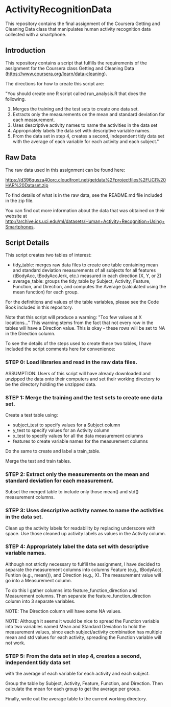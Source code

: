 # ActivityRecognitionData
This repository contains the final assignment of the Coursera Getting and Cleaning Data class that manipulates human activity recognition data collected with a smartphone.

## Introduction

This repository contains a script that fulfills the requirements of the assignment for the Coursera class Getting and Cleaning Data (https://www.coursera.org/learn/data-cleaning).

The directions for how to create this script are:

"You should create one R script called run_analysis.R that does the following.

1. Merges the training and the test sets to create one data set.
2. Extracts only the measurements on the mean and standard deviation for each measurement.
3. Uses descriptive activity names to name the activities in the data set
4. Appropriately labels the data set with descriptive variable names.
5. From the data set in step 4, creates a second, independent tidy data set with the average of each variable for each activity and each subject."


## Raw Data

The raw data used in this assignment can be found here:

https://d396qusza40orc.cloudfront.net/getdata%2Fprojectfiles%2FUCI%20HAR%20Dataset.zip

To find details of what is in the raw data, see the README.md file included in the zip file.

You can find out more information about the data that was obtained on their website at http://archive.ics.uci.edu/ml/datasets/Human+Activity+Recognition+Using+Smartphones.  


## Script Details

This script creates two tables of interest:

- tidy_table: merges raw data files to create one table containing mean and standard deviation measurements of all subjects for all features (tBodyAcc, tBodyAccJerk, etc.) measured in each direction (X, Y, or Z)
- average_table: groups the tidy_table by Subject, Activity, Feature, Function, and Direction, and computes the Average (calculated using the mean function) for each group.

For the definitions and values of the table variables, please see the Code Book included in this repository.

Note that this script will produce a warning: "Too few values at X locations..." This warning stems from the fact that not every row in the tables will have a Direction value.  This is okay - these rows will be set to NA in the Direction column.

To see the details of the steps used to create these two tables, I have included the script comments here for convenience:

### STEP 0: Load libraries and read in the raw data files.
ASSUMPTION: Users of this script will have already downloaded and unzipped the data
onto their computers and set their working directory to be the directory holding
the unzipped data.

### STEP 1: Merge the training and the test sets to create one data set.
Create a test table using:

- subject_test to specify values for a Subject column
- y_test to specify values for an Activity column
- x_test to specify values for all the data measurement columns
- features to create variable names for the measurement columns

Do the same to create and label a train_table.

Merge the test and train tables.

### STEP 2: Extract only the measurements on the mean and standard deviation for each measurement.

Subset the merged table to include only those mean() and std() measurement columns.

### STEP 3: Uses descriptive activity names to name the activities in the data set.

Clean up the activity labels for readability by replacing underscore with space.
Use those cleaned up activity labels as values in the Activity column.

### STEP 4: Appropriately label the data set with descriptive variable names.

Although not strictly necessary to fulfill the assignment, I have decided to separate 
the measurement columns into columns Feature (e.g., tBodyAcc), Funtion (e.g., mean()),
and Direction (e.g., X).  The measurement value will go into a Measurement column.

To do this I gather columns into feature_function_direction and Measurement columns.
Then separate the feature_function_direction column into 3 separate variables.

NOTE: The Direction column will have some NA values.

NOTE: Although it seems it would be nice to spread the Function variable into two variables
named Mean and Standard Deviation to hold the measurement values, since each subject/activity
combination has multiple mean and std values for each activity, spreading the Function 
variable will not work.

### STEP 5: From the data set in step 4, creates a second, independent tidy data set
with the average of each variable for each activity and each subject.

Group the table by Subject, Activity, Feature, Function, and Direction.
Then calculate the mean for each group to get the average per group.

Finally, write out the average table to the current working directory.
